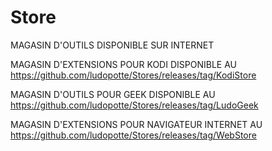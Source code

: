 # Store
MAGASIN D'OUTILS DISPONIBLE SUR INTERNET

MAGASIN D'EXTENSIONS POUR KODI DISPONIBLE AU https://github.com/ludopotte/Stores/releases/tag/KodiStore

MAGASIN D'OUTILS POUR GEEK DISPONIBLE AU https://github.com/ludopotte/Stores/releases/tag/LudoGeek

MAGASIN D'EXTENSIONS POUR NAVIGATEUR INTERNET AU https://github.com/ludopotte/Stores/releases/tag/WebStore
